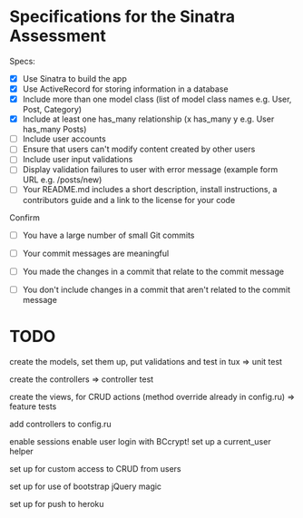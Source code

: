 # Specifications for the Sinatra Assessment

Specs:
- [x] Use Sinatra to build the app
- [x] Use ActiveRecord for storing information in a database
- [x] Include more than one model class (list of model class names e.g. User, Post, Category)
- [x] Include at least one has_many relationship (x has_many y e.g. User has_many Posts)
- [ ] Include user accounts
- [ ] Ensure that users can't modify content created by other users
- [ ] Include user input validations
- [ ] Display validation failures to user with error message (example form URL e.g. /posts/new)
- [ ] Your README.md includes a short description, install instructions, a contributors guide and a link to the license for your code

Confirm
- [ ] You have a large number of small Git commits
- [ ] Your commit messages are meaningful
- [ ] You made the changes in a commit that relate to the commit message
- [ ] You don't include changes in a commit that aren't related to the commit message


# TODO

create the models, set them up, put validations and test in tux
=> unit test

create the controllers
=> controller test

create the views, for CRUD actions (method override already in config.ru)
=> feature tests

add controllers to config.ru

enable sessions
enable user login with BCcrypt!
set up a current_user helper

set up for custom access to CRUD from users

set up for use of bootstrap
jQuery magic

set up for push to heroku
